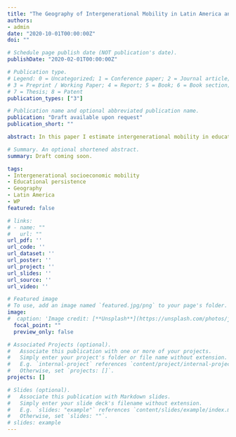 ```yaml
---
title: "The Geography of Intergenerational Mobility in Latin America and the Caribbean"
authors:
- admin
date: "2020-10-01T00:00:00Z"
doi: ""

# Schedule page publish date (NOT publication's date).
publishDate: "2020-02-01T00:00:00Z"

# Publication type.
# Legend: 0 = Uncategorized; 1 = Conference paper; 2 = Journal article;
# 3 = Preprint / Working Paper; 4 = Report; 5 = Book; 6 = Book section;
# 7 = Thesis; 8 = Patent
publication_types: ["3"]

# Publication name and optional abbreviated publication name.
publication: "Draft available upon request"
publication_short: ""

abstract: In this paper I estimate intergenerational mobility in education using cross sectional data from 88 population and housing Censuses that span 23 countries in Latin America and the Caribbean over half a century. I measure upward mobility as the likelihood of finishing primary education for individuals with parents who did not finish it, and downward mobility as the likelihood of failing to complete primary education for individuals with parents who complete it. In addition, I explore the geography of intergenerational mobility, which is one of the key advantages of using this type of data set over household surveys, and has gained considerable attention over recent years due to the work with tax records in the United States. I document wide cross-country and within-country heterogeneity. At the country level, the distance between the most and least upwardly mobile is similar to what has been recently documented for Africa although the least mobile countries of this continent are less mobile. I do not find important differences by gender but I document a declining trend in the mobility gap between urban and rural populations. In terms of correlates, the level of mobility is highly correlated to the share of primary completion of the old generation, which suggests a high level of inertia. In contrast, geographical correlates do not appear to be highly correlated to mobility and some proxies of development at the beginning of the sample period are only correlated to downward mobility. 

# Summary. An optional shortened abstract.
summary: Draft coming soon.

tags:
- Intergenerational socioeconomic mobility
- Educational persistence
- Geography
- Latin America
- WP
featured: false

# links:
# - name: ""
#   url: ""
url_pdf: ''
url_code: ''
url_dataset: ''
url_poster: ''
url_project: ''
url_slides: ''
url_source: ''
url_video: ''

# Featured image
# To use, add an image named `featured.jpg/png` to your page's folder. 
image:
#  caption: 'Image credit: [**Unsplash**](https://unsplash.com/photos/jdD8gXaTZsc)'
  focal_point: ""
  preview_only: false

# Associated Projects (optional).
#   Associate this publication with one or more of your projects.
#   Simply enter your project's folder or file name without extension.
#   E.g. `internal-project` references `content/project/internal-project/index.md`.
#   Otherwise, set `projects: []`.
projects: []

# Slides (optional).
#   Associate this publication with Markdown slides.
#   Simply enter your slide deck's filename without extension.
#   E.g. `slides: "example"` references `content/slides/example/index.md`.
#   Otherwise, set `slides: ""`.
# slides: example
---
```


